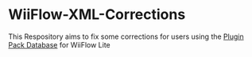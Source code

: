 # WiiFlow-XML-Corrections

This Respository aims to fix some corrections for users using the [Plugin Pack Database](https://gbatemp.net/threads/wiiflow-lite-with-emulators-database.527613/) for WiiFlow Lite